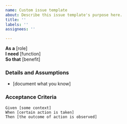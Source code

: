 ```yaml
---
name: Custom issue template
about: Describe this issue template's purpose here.
title: ''
labels: ''
assignees: ''

---
```


**As a** [role]  
**I need** [function]  
**So that** [benefit]  
      
### Details and Assumptions
* [document what you know]
      
### Acceptance Criteria  
```gherkin 
Given [some context]
When [certain action is taken]
Then [the outcome of action is observed]
```
